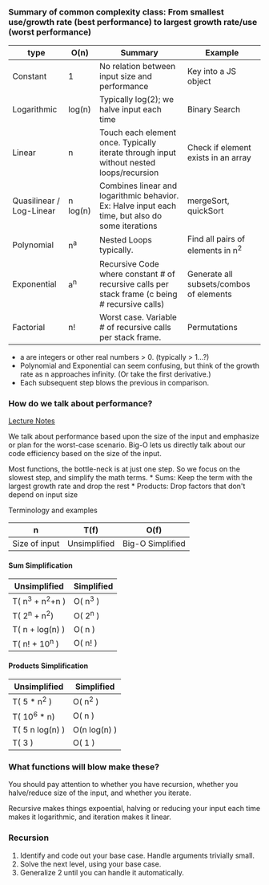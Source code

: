 ### Summary of common complexity class: From smallest use/growth rate (best performance) to largest growth rate/use (worst performance)

| type        | O(n)          | Summary | Example |
|-------------|---------------|--------------------------------------------------------------------------------------------------|---------------------------------------------|
| Constant    | 1             | No relation between input size and performance | Key into a JS object |
| Logarithmic | log(n)        | Typically log(2); we halve input each time | Binary Search |
| Linear      | n             | Touch each element once. Typically iterate through input without nested loops/recursion | Check if element exists in an array |
| Quasilinear / Log-Linear  | n log(n) | Combines linear and logarithmic behavior. Ex: Halve input each time, but also do some iterations | mergeSort, quickSort |
| Polynomial  | n<sup>a</sup> | Nested Loops typically.  | Find all pairs of elements in n<sup>2</sup> |
| Exponential | a<sup>n</sup> | Recursive Code where constant # of recursive calls per stack frame (c being # recursive calls) | Generate all subsets/combos of elements  |
| Factorial   | n!            | Worst case. Variable # of recursive calls per stack frame.  | Permutations |

* a are integers or other real numbers > 0. (typically > 1...?) 
* Polynomial and Exponential can seem confusing, but think of the growth rate as n approaches infinity. (Or take the first derivative.)
* Each subsequent step blows the previous in comparison.

### How do we talk about performance?
[Lecture Notes](https://open.appacademy.io/learn/swe-in-person/career-quest/big-o-notes)

  We talk about performance based upon the size of the input and emphasize or plan for the worst-case scenario. Big-O lets us directly talk about our code efficiency based on the size of the input.

  Most functions, the bottle-neck is at just one step. So we focus on the slowest step, and simplify the math terms.
    * Sums: Keep the term with the largest growth rate and drop the rest
    * Products: Drop factors that don't depend on input size

  Terminology and examples

| **n**         | **T(f)**     | **O(f)**         |
|---------------|--------------|------------------|
| Size of input | Unsimplified | Big-O Simplified |


#### Sum Simplification


| Unsimplified                         | Simplified         |
|--------------------------------------|--------------------|
| T( n<sup>3</sup> + n<sup>2</sup>+n ) | O( n<sup>3</sup> ) |
| T( 2<sup>n</sup> + n<sup>2</sup>)    | O( 2<sup>n</sup> ) |
| T( n + log(n) )                      | O( n )             |
| T( n! + 10<sup>n</sup> )             | O( n! )            |

#### Products Simplification

| Unsimplified           | Simplified          |
|------------------------|---------------------|
| T( 5 * n<sup>2</sup> ) | O( n<sup>2</sup> )  |
| T( 10<sup>6</sup> * n) | O( n )              |
| T( 5 n log(n) )        | O(n log(n) )        |
| T( 3 )                 | O( 1 )              |


### What functions will blow make these?

  You should pay attention to whether you have recursion, whether you halve/reduce size of the input, and whether you iterate.

  Recursive makes things expoential, halving or reducing your input each time makes it logarithmic, and iteration makes it linear.

### Recursion

  1. Identify and code out your base case. Handle arguments trivially small.
  2. Solve the next level, using your base case.
  3. Generalize 2 until you can handle it automatically.

